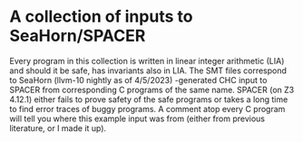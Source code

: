 # A collection of inputs to SeaHorn/SPACER

Every program in this collection is written in linear integer arithmetic (LIA) and should it be safe, has invariants also in LIA. The SMT files correspond to SeaHorn (llvm-10 nightly as of 4/5/2023) -generated CHC input to SPACER from corresponding C programs of the same name. SPACER (on Z3 4.12.1) either fails to prove safety of the safe programs or takes a long time to find error traces of buggy programs. A comment atop every C program will tell you where this example input was from (either from previous literature, or I made it up).


